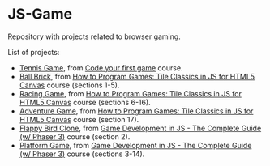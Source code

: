 # JS-Game

Repository with projects related to browser gaming.

List of projects:

- [Tennis Game](https://github.com/ripa1995/js-game/tennis-game), from [Code your first game](https://www.udemy.com/course/code-your-first-game) course.
- [Ball Brick](https://github.com/ripa1995/js-game/ball-brick), from [How to Program Games: Tile Classics in JS for HTML5 Canvas](https://www.udemy.com/course/how-to-program-games) course (sections 1-5).
- [Racing Game](https://github.com/ripa1995/js-game/racing-game), from [How to Program Games: Tile Classics in JS for HTML5 Canvas](https://www.udemy.com/course/how-to-program-games) course (sections 6-16).
- [Adventure Game](https://github.com/ripa1995/js-game/adventure-game), from [How to Program Games: Tile Classics in JS for HTML5 Canvas](https://www.udemy.com/course/how-to-program-games) course (section 17).
- [Flappy Bird Clone](https://github.com/ripa1995/js-game/flappy-bird-clone), from [Game Development in JS - The Complete Guide (w/ Phaser 3)](https://www.udemy.com/course/game-development-in-js-the-complete-guide-w-phaser-3/) course (section 2).
- [Platform Game](https://github.com/ripa1995/js-game/platform-game), from [Game Development in JS - The Complete Guide (w/ Phaser 3)](https://www.udemy.com/course/game-development-in-js-the-complete-guide-w-phaser-3/) course (sections 3-14).
